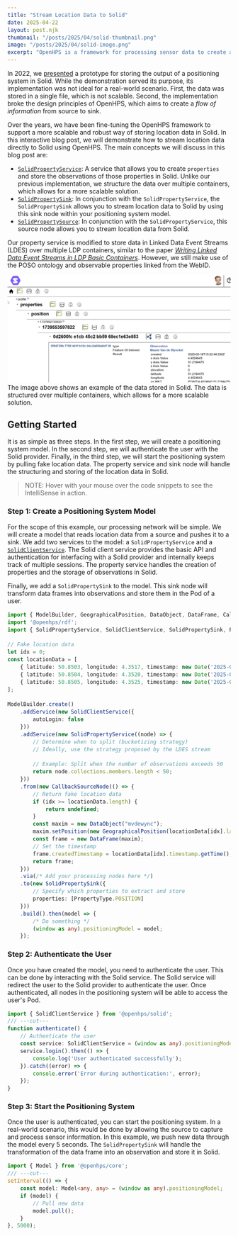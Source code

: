 ```yaml
---
title: "Stream Location Data to Solid"
date: 2025-04-22
layout: post.njk
thumbnail: "/posts/2025/04/solid-thumbnail.png"
image: "/posts/2025/04/solid-image.png"
excerpt: "OpenHPS is a framework for processing sensor data to create a positioning system. In this blog post, we will demonstrate how OpenHPS can be used to stream location data directly to Solid to offer transparent and interoperable data storage."
---
```

In 2022, we [presented](/posts/2022/ipin2022/) a prototype for storing the output of a positioning system in Solid. While the demonstration served its purpose, its implementation was not ideal for a real-world scenario. First, the data was stored in a single file, which is not scalable. Second, the implementation broke the design principles of OpenHPS, which aims to create a *flow of information* from source to sink.

Over the years, we have been fine-tuning the OpenHPS framework to support a more scalable and robust way of storing location data in Solid. In this interactive blog post, we will demonstrate how to stream location data directly to Solid using OpenHPS. The main concepts we will discuss in this blog post are:
- [`SolidPropertyService`](https://openhps.org/docs/solid/classes/solidpropertyservice): A service that allows you to create `properties` and store the observations of those properties in Solid. Unlike our previous implementation, we structure the data over multiple containers, which allows for a more scalable solution.
- [`SolidPropertySink`](https://openhps.org/docs/solid/classes/solidpropertysink): In conjunction with the `SolidPropertyService`, the `SolidPropertySink` allows you to stream location data to Solid by using this sink node within your positioning system model.
- [`SolidPropertySource`](https://openhps.org/docs/solid/classes/solidpropertysource): In conjunction with the `SolidPropertyService`, this source node allows you to stream location data from Solid.

Our property service is modified to store data in Linked Data Event Streams (LDES) over multiple LDP containers, similar to the paper [*Writing Linked Data Event Streams in LDP Basic Containers*](https://woutslabbinck.github.io/LDESinLDP/). However, we still make use of the POSO ontology and observable properties linked from the WebID.

![Example of position data stored in Solid](/posts/2025/04/example.png)
The image above shows an example of the data stored in Solid. The data is structured over multiple containers, which allows for a more scalable solution.

## Getting Started
It is as simple as three steps. In the first step, we will create a positioning system model. In the second step, we will authenticate the user with the Solid provider. Finally, in the third step, we will start the positioning system by pulling fake location data. The property service and sink node will handle the structuring and storing of the location data in Solid.

> NOTE: Hover with your mouse over the code snippets to see the IntelliSense in action.

### Step 1: Create a Positioning System Model
For the scope of this example, our processing network will be simple. We will create a model that reads location data from a source and pushes it to a sink. We add two services to the model: a `SolidPropertyService` and a [`SolidClientService`](https://openhps.org/docs/solid/classes/solidclientservice). The Solid client service provides the basic API and authentication for interfacing with a Solid provider and internally keeps track of multiple sessions. The property service handles the creation of properties and the storage of observations in Solid.

Finally, we add a `SolidPropertySink` to the model. This sink node will transform data frames into observations and store them in the Pod of a user.

```ts twoslash
import { ModelBuilder, GeographicalPosition, DataObject, DataFrame, CallbackSourceNode } from '@openhps/core';
import '@openhps/rdf';
import { SolidPropertyService, SolidClientService, SolidPropertySink, PropertyType } from '@openhps/solid';

// Fake location data
let idx = 0;
const locationData = [
    { latitude: 50.8503, longitude: 4.3517, timestamp: new Date('2025-02-14T10:00:00Z') },
    { latitude: 50.8504, longitude: 4.3520, timestamp: new Date('2025-02-14T10:05:00Z') },
    { latitude: 50.8505, longitude: 4.3525, timestamp: new Date('2025-02-14T10:10:00Z') }
];

ModelBuilder.create()
    .addService(new SolidClientService({
        autoLogin: false
    }))
    .addService(new SolidPropertyService((node) => {
        // Determine when to split (bucketizing strategy)
        // Ideally, use the strategy proposed by the LDES stream

        // Example: Split when the number of observations exceeds 50
        return node.collections.members.length < 50;
    }))
    .from(new CallbackSourceNode(() => {
        // Return fake location data
        if (idx >= locationData.length) {
            return undefined;
        }
        const maxim = new DataObject("mvdewync");
        maxim.setPosition(new GeographicalPosition(locationData[idx].latitude, locationData[idx].longitude));
        const frame = new DataFrame(maxim);
        // Set the timestamp
        frame.createdTimestamp = locationData[idx].timestamp.getTime();
        return frame;
    }))
    .via(/* Add your processing nodes here */)
    .to(new SolidPropertySink({
        // Specify which properties to extract and store
        properties: [PropertyType.POSITION]
    }))
    .build().then(model => {
        /* Do something */
        (window as any).positioningModel = model;
    });
```

### Step 2: Authenticate the User
Once you have created the model, you need to authenticate the user. This can be done by interacting with the Solid service. The Solid service will redirect the user to the Solid provider to authenticate the user. Once authenticated, all nodes in the positioning system will be able to access the user's Pod.

```ts twoslash
import { SolidClientService } from '@openhps/solid';
/// ---cut---
function authenticate() {
    // Authenticate the user
    const service: SolidClientService = (window as any).positioningModel.findService(SolidClientService);
    service.login().then(() => {
        console.log('User authenticated successfully');
    }).catch((error) => {
        console.error('Error during authentication:', error);
    });
}
```

### Step 3: Start the Positioning System
Once the user is authenticated, you can start the positioning system. In a real-world scenario, this would be done by allowing the source to capture and process sensor information. In this example, we push new data through the model every 5 seconds. The `SolidPropertySink` will handle the transformation of the data frame into an observation and store it in Solid.

```ts twoslash
import { Model } from '@openhps/core';
/// ---cut---
setInterval(() => {
    const model: Model<any, any> = (window as any).positioningModel;
    if (model) {
        // Pull new data
        model.pull();
    }
}, 5000);
```